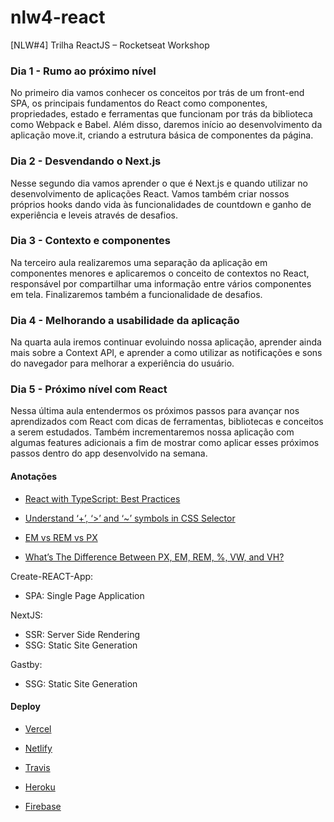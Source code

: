# nlw4-react

[NLW#4] Trilha ReactJS – Rocketseat Workshop

### Dia 1 - Rumo ao próximo nível

No primeiro dia vamos conhecer os conceitos por trás de um front-end SPA, os principais fundamentos do React como componentes, propriedades, estado e ferramentas que funcionam por trás da biblioteca como Webpack e Babel. Além disso, daremos início ao desenvolvimento da aplicação move.it, criando a estrutura básica de componentes da página.

### Dia 2 - Desvendando o Next.js

Nesse segundo dia vamos aprender o que é Next.js e quando utilizar no desenvolvimento de aplicações React. Vamos também criar nossos próprios hooks dando vida às funcionalidades de countdown e ganho de experiência e leveis através de desafios.

### Dia 3 - Contexto e componentes

Na terceiro aula realizaremos uma separação da aplicação em componentes menores e aplicaremos o conceito de contextos no React, responsável por compartilhar uma informação entre vários componentes em tela. Finalizaremos também a funcionalidade de desafios.

### Dia 4 - Melhorando a usabilidade da aplicação

Na quarta aula iremos continuar evoluindo nossa aplicação, aprender ainda mais sobre a Context API, e aprender a como utilizar as notificações e sons do navegador para melhorar a experiência do usuário.

### Dia 5 - Próximo nível com React

Nessa última aula entendermos os próximos passos para avançar nos aprendizados com React com dicas de ferramentas, bibliotecas e conceitos a serem estudados. Também incrementaremos nossa aplicação com algumas features adicionais a fim de mostrar como aplicar esses próximos passos dentro do app desenvolvido na semana.

#### Anotações

- [React with TypeScript: Best Practices](https://www.sitepoint.com/react-with-typescript-best-practices/)

- [Understand ‘+’, ‘>’ and ‘~’ symbols in CSS Selector](https://techbrij.com/css-selector-adjacent-child-sibling)

- [EM vs REM vs PX](https://engageinteractive.co.uk/blog/em-vs-rem-vs-px)

- [What’s The Difference Between PX, EM, REM, %, VW, and VH?](https://elementor.com/help/whats-the-difference-between-px-em-rem-vw-and-vh/)

Create-REACT-App:

- SPA: Single Page Application

NextJS:

- SSR: Server Side Rendering
- SSG: Static Site Generation

Gastby:

- SSG: Static Site Generation

#### Deploy

- [Vercel](https://vercel.com/)

- [Netlify](https://www.netlify.com/)

- [Travis](https://www.travis-ci.com/)

- [Heroku](https://www.heroku.com/)

- [Firebase](https://firebase.google.com/)
